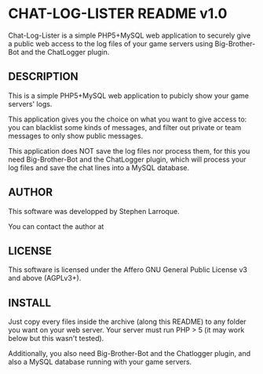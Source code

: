 CHAT-LOG-LISTER README v1.0
=======================
Chat-Log-Lister is a simple PHP5+MySQL web application to securely give a public web access to the log files of your game servers using Big-Brother-Bot and the ChatLogger plugin.

DESCRIPTION
-----------

This is a simple PHP5+MySQL web application to pubicly show your game servers' logs.

This application gives you the choice on what you want to give access to: you can blacklist some kinds of messages, and filter out private or team messages to only show public messages.

This application does NOT save the log files nor process them, for this you need Big-Brother-Bot and the ChatLogger plugin, which will process your log files and save the chat lines into a MySQL database.

AUTHOR
------

This software was developped by Stephen Larroque.

You can contact the author at <lrq3000 at gmail dot com>

LICENSE
-------

This software is licensed under the Affero GNU General Public License v3 and above (AGPLv3+).

INSTALL
-------

Just copy every files inside the archive (along this README) to any folder you want on your web server. Your server must run PHP > 5 (it may work below but this wasn't tested).

Additionally, you also need Big-Brother-Bot and the Chatlogger plugin, and also a MySQL database running with your game servers.
